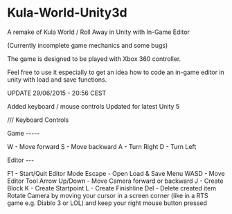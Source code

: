 # Kula-World-Unity3d
A remake of Kula World / Roll Away in Unity with In-Game Editor

(Currently incomplete game mechanics and some bugs)  

The game is designed to be played with Xbox 360 controller.

Feel free to use it especially to get an idea how to code an in-game editor in unity with load and save functions. 

UPDATE 29/06/2015 - 20:56 CEST

Added keyboard / mouse controls
Updated for latest Unity 5

///
Keyboard Controls

Game -----

W - Move forward
S - Move backward
A - Turn Right
D - Turn Left

Editor --- 

F1 - Start/Quit Editor Mode
Escape - Open Load & Save Menu
WASD - Move Editor Tool
Arrow Up/Down - Move Camera forward or backward
J - Create Block
K - Create Startpoint
L - Create Finishline
Del - Delete created item
Rotate Camera by moving your cursor in a screen corner (like in a RTS game e.g. Diablo 3 or LOL) and keep your right mouse button pressed